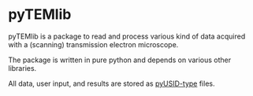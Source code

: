 # pyTEMlib

pyTEMlib is a package to read and process various kind of data acquired with a (scanning) transmission electron microscope.

The package is written in pure python and depends on various other libraries.

All data, user input, and results are stored as [pyUSID-type](https://github.com/pycroscopy/pyUSID) files.

